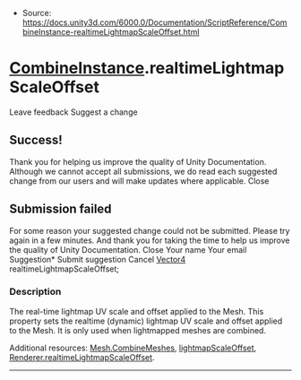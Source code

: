 * Source: https://docs.unity3d.com/6000.0/Documentation/ScriptReference/CombineInstance-realtimeLightmapScaleOffset.html

#  [CombineInstance](https://docs.unity3d.com/6000.0/Documentation/ScriptReference/CombineInstance.html).realtimeLightmapScaleOffset
Leave feedback
Suggest a change
## Success!
Thank you for helping us improve the quality of Unity Documentation. Although we cannot accept all submissions, we do read each suggested change from our users and will make updates where applicable.
Close
## Submission failed
For some reason your suggested change could not be submitted. Please <a>try again</a> in a few minutes. And thank you for taking the time to help us improve the quality of Unity Documentation.
Close
Your name Your email Suggestion* Submit suggestion
Cancel
[Vector4](https://docs.unity3d.com/6000.0/Documentation/ScriptReference/Vector4.html) realtimeLightmapScaleOffset; 
### Description
The real-time lightmap UV scale and offset applied to the Mesh.
This property sets the realtime (dynamic) lightmap UV scale and offset applied to the Mesh. It is only used when lightmapped meshes are combined.  
  
Additional resources: [Mesh.CombineMeshes](https://docs.unity3d.com/6000.0/Documentation/ScriptReference/Mesh.CombineMeshes.html), [lightmapScaleOffset](https://docs.unity3d.com/6000.0/Documentation/ScriptReference/CombineInstance-lightmapScaleOffset.html), [Renderer.realtimeLightmapScaleOffset](https://docs.unity3d.com/6000.0/Documentation/ScriptReference/Renderer-realtimeLightmapScaleOffset.html).
* * *

